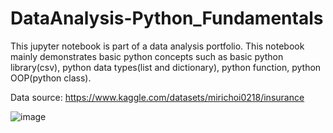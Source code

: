 # DataAnalysis-Python_Fundamentals
This jupyter notebook is part of a data analysis portfolio.
This notebook mainly demonstrates basic python concepts such as basic python library(csv), python data types(list and dictionary), python function, python OOP(python class).

Data source: https://www.kaggle.com/datasets/mirichoi0218/insurance

![image](https://github.com/YifanCMD/DataAnalysis-Python_Fundamentals/assets/96324028/de49e950-8be3-4c1d-b83e-ec6a6824724c)
